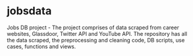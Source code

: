 # jobsdata

Jobs DB project - The project comprises of data scraped from career websites, Glassdoor, Twitter API and YouTube API. The repository has
all the data scraped, the preprocessing and cleaning code, DB scripts, use cases, functions and views.
